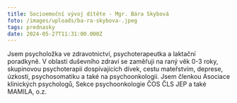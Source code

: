 ```yaml
---
title: Socioemoční vývoj dítěte - Mgr. Bára Skybová
foto: /images/uploads/ba-ra-skybova-.jpeg
tags: prednasky
date: 2024-05-27T11:31:00.000Z
---
```

Jsem psycholožka ve zdravotnictví, psychoterapeutka a laktační poradkyně. V oblasti duševního zdraví se zaměřuji na raný věk 0-3 roky, skupinovou psychoterapii dospívajících dívek, cestu mateřstvím, deprese, úzkosti, psychosomatiku a také na psychoonkologii. Jsem členkou Asociace klinických psychologů, Sekce psychoonkologie ČOS ČLS JEP a také MAMILA, o.z.
